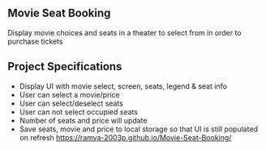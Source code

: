 ## Movie Seat Booking

Display movie choices and seats in a theater to select from in order to purchase tickets

## Project Specifications

- Display UI with movie select, screen, seats, legend & seat info
- User can select a movie/price
- User can select/deselect seats
- User can not select occupied seats
- Number of seats and price will update
- Save seats, movie and price to local storage so that UI is still populated on refresh
https://ramya-2003p.github.io/Movie-Seat-Booking/
